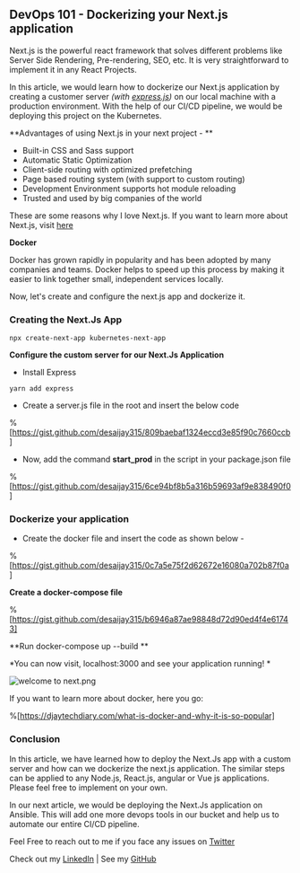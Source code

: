 ## DevOps 101 - Dockerizing your Next.js application

Next.js is the powerful react framework that solves different problems like Server Side Rendering, Pre-rendering, SEO, etc. It is very straightforward to implement it in any React Projects.

In this article, we would learn how to dockerize our Next.js application by creating a customer server *(with  [express.js](http://expressjs.com/))* on our local machine with a production environment. With the help of our CI/CD pipeline, we would be deploying this project on the Kubernetes.


**Advantages of using Next.js in your next project - 
**

- Built-in CSS and Sass support
- Automatic Static Optimization
- Client-side routing with optimized prefetching
- Page based routing system (with support to custom routing)
- Development Environment supports hot module reloading
- Trusted and used by big companies of the world

These are some reasons why I love Next.js. If you want to learn more about Next.js, visit  [here](https://nextjs.org/learn/basics/create-nextjs-app)
  

**Docker** 

Docker has grown rapidly in popularity and has been adopted by many companies and teams. Docker helps to speed up this process by making it easier to link together small, independent services locally.

Now, let's create and configure the next.js app and dockerize it.

### Creating the Next.Js App

```
npx create-next-app kubernetes-next-app

``` 
**Configure the custom server for our Next.Js Application**

 - Install Express

```
yarn add express

```

- Create a server.js file in the root and insert the below code 

%[https://gist.github.com/desaijay315/809baebaf1324eccd3e85f90c7660ccb]

- Now, add the command **start_prod** in the script in your package.json file

%[https://gist.github.com/desaijay315/6ce94bf8b5a316b59693af9e838490f0]


### Dockerize your application

- Create the docker file and insert the code as shown below - 


%[https://gist.github.com/desaijay315/0c7a5e75f2d62672e16080a702b87f0a]

**Create a docker-compose file**


%[https://gist.github.com/desaijay315/b6946a87ae98848d72d90ed4f4e61743]


**Run docker-compose up --build
**

*You can now visit, localhost:3000 and see your application running!
*

![welcome to next.png](https://cdn.hashnode.com/res/hashnode/image/upload/v1601636129031/Dv1DZdMcO.png)

If you want to learn more about docker, here you go:

%[https://djaytechdiary.com/what-is-docker-and-why-it-is-so-popular]


### Conclusion

In this article, we have learned how to deploy the Next.Js app with a custom server and how can we dockerize the next.js application. The similar steps can be applied to any Node.js, React.js, angular or Vue js applications. Please feel free to implement on your own.

In our next article, we would be deploying the Next.Js application on Ansible. This will add one more devops tools in our bucket and help us to automate our entire CI/CD pipeline.

Feel Free to reach out to me if you face any issues on  [Twitter](https://twitter.com/beingjaydesai) 

Check out my  [LinkedIn](https://www.linkedin.com/in/iamjaydesai)  | See my  [GitHub](https://github.com/desaijay315)  






